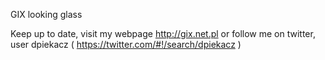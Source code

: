 GIX looking glass

Keep up to date, visit my webpage http://gix.net.pl or follow me on twitter, user dpiekacz ( https://twitter.com/#!/search/dpiekacz )
